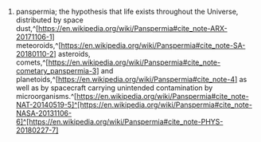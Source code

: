 1. panspermia; the hypothesis that life exists throughout the Universe, distributed by space dust,^[https://en.wikipedia.org/wiki/Panspermia#cite_note-ARX-20171106-1] meteoroids,^[https://en.wikipedia.org/wiki/Panspermia#cite_note-SA-20180110-2] asteroids, comets,^[https://en.wikipedia.org/wiki/Panspermia#cite_note-cometary_panspermia-3] and planetoids,^[https://en.wikipedia.org/wiki/Panspermia#cite_note-4] as well as by spacecraft carrying unintended contamination by microorganisms.^[https://en.wikipedia.org/wiki/Panspermia#cite_note-NAT-20140519-5]^[https://en.wikipedia.org/wiki/Panspermia#cite_note-NASA-20131106-6]^[https://en.wikipedia.org/wiki/Panspermia#cite_note-PHYS-20180227-7]
